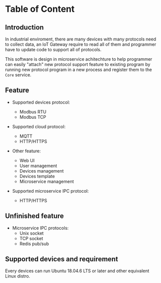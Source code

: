# Table of Content

## Introduction

In industrial enviroment, there are many devices with many protocols need to collect data, an IoT Gateway require to read all of them and programmer have to update code to support all of protocols.

This software is design in microservice achitechture to help programmer can easily "attach" new protocol support feature to existing program by running new protocol program in a new process and register them to the `Core` service.

## Feature

- Supported devices protocol:

  - Modbus RTU
  - Modbus TCP

- Supported cloud protocol:

  - MQTT
  - HTTP/HTTPS

- Other feature:

  - Web UI
  - User management
  - Devices management
  - Devices template
  - Microservice management

- Supported microservice IPC protocol:

  - HTTP/HTTPS

## Unfinished feature

<!-- - Supported devices protocol:

- Supported cloud protocol:

- Other feature: -->

- Microservice IPC protocols:
  - Unix socket
  - TCP socket
  - Redis pub/sub

## Supported devices and requirement

Every devices can run Ubuntu 18.04.6 LTS or later and other equivalent Linux distro.
